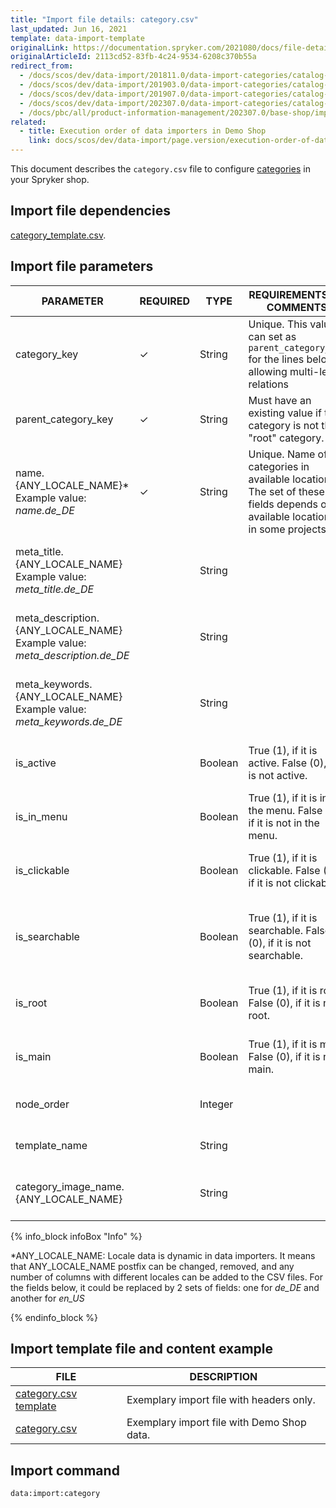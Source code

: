 ```yaml
---
title: "Import file details: category.csv"
last_updated: Jun 16, 2021
template: data-import-template
originalLink: https://documentation.spryker.com/2021080/docs/file-details-categorycsv
originalArticleId: 2113cd52-83fb-4c24-9534-6208c370b55a
redirect_from:
  - /docs/scos/dev/data-import/201811.0/data-import-categories/catalog-setup/categories/file-details-category.csv.html
  - /docs/scos/dev/data-import/201903.0/data-import-categories/catalog-setup/categories/file-details-category.csv.html
  - /docs/scos/dev/data-import/201907.0/data-import-categories/catalog-setup/categories/file-details-category.csv.html
  - /docs/scos/dev/data-import/202307.0/data-import-categories/catalog-setup/categories/file-details-category.csv.html
  - /docs/pbc/all/product-information-management/202307.0/base-shop/import-and-export-data/categories-data-import/file-details-category.csv.html
related:
  - title: Execution order of data importers in Demo Shop
    link: docs/scos/dev/data-import/page.version/execution-order-of-data-importers.html
---
```


This document describes the `category.csv` file to configure [categories](/docs/pbc/all/product-information-management/{{page.version}}/base-shop/feature-overviews/category-management-feature-overview.html) in your Spryker shop.

## Import file dependencies

[category_template.csv](/docs/pbc/all/product-information-management/{{page.version}}/base-shop/import-and-export-data/categories-data-import/import-file-details-category-template.csv.html).

## Import file parameters

| PARAMETER | REQUIRED | TYPE | REQUIREMENTS OR COMMENTS | DESCRIPTION |
| --- | --- | --- | --- | --- |
| category_key | &check; | String | Unique. This value can set as `parent_category_key` for the lines below, allowing multi-level relations | Category key identifier. |
| parent_category_key | &check; | String | Must have an existing value if the category is not the "root" category.| Parent category key identifier. |
| name.{ANY_LOCALE_NAME}*<br>Example value: *name.de_DE* | &check; | String | Unique. Name of categories in available locations. The set of these fields depends on available locations in some projects. | Category name in the specified location (DE for our example). |
| meta_title.{ANY_LOCALE_NAME}<br>Example value: *meta_title.de_DE*  |  | String |  | Title in the specified location (DE for our example). |
| meta_description.{ANY_LOCALE_NAME}<br>Example value: *meta_description.de_DE* |  | String |  | Description in the specified location (DE for our example). |
| meta_keywords.{ANY_LOCALE_NAME}<br>Example value: *meta_keywords.de_DE* |  | String |  | Keywords in the specified location (DE for our example). |
| is_active |  | Boolean | True (1), if it is active. False (0), if it is not active.| Indicates if the category is active or not. |
| is_in_menu |  | Boolean |True (1), if it is in the menu. False (0), if it is not in the menu. | Indicates if the category is in the menu or not. |
| is_clickable |  | Boolean |True (1), if it is clickable. False (0), if it is not clickable. | Indicates if the category is clickable or not. |
| is_searchable |  | Boolean | True (1), if it is searchable. False (0), if it is not searchable.| Indicates if it is a searchable category in the menu or not. |
| is_root |  | Boolean |True (1), if it is root. False (0), if it is not root. | Indicates if it is a root category or not. |
| is_main |  | Boolean | True (1), if it is main. False (0), if it is not main.|Indicates if it is a main category or not.  |
| node_order |  | Integer |  | Order of the category node. |
| template_name |  | String |  | Template name of the category. |
| category_image_name.{ANY_LOCALE_NAME} |  | String |  | Name of the image for the category in the locale. |

{% info_block infoBox "Info" %}

*ANY_LOCALE_NAME: Locale data is dynamic in data importers. It means that ANY_LOCALE_NAME postfix can be changed, removed, and any number of columns with different locales can be added to the CSV files. For the fields below, it could be replaced by 2 sets of fields: one for *de_DE* and another for *en_US*

{% endinfo_block %}



## Import template file and content example

| FILE | DESCRIPTION |
| --- | --- |
| [category.csv template](https://spryker.s3.eu-central-1.amazonaws.com/docs/Developer+Guide/Back-End/Data+Manipulation/Data+Ingestion/Data+Import/Data+Import+Categories/Catalog+Setup/Categories/category_template.csv) | Exemplary import file with headers only. |
| [category.csv](https://spryker.s3.eu-central-1.amazonaws.com/docs/Developer+Guide/Back-End/Data+Manipulation/Data+Ingestion/Data+Import/Data+Import+Categories/Catalog+Setup/Categories/category.csv) | Exemplary import file with Demo Shop data. |


## Import command

```bash
data:import:category
```
